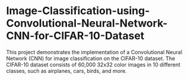 # Image-Classification-using-Convolutional-Neural-Network-CNN-for-CIFAR-10-Dataset
This project demonstrates the implementation of a Convolutional Neural Network (CNN) for image classification on the CIFAR-10 dataset. The CIFAR-10 dataset consists of 60,000 32x32 color images in 10 different classes, such as airplanes, cars, birds, and more.
